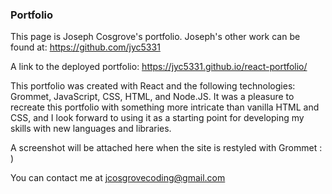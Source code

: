 ### Portfolio

This page is Joseph Cosgrove's portfolio. Joseph's other work can be found at: https://github.com/jyc5331

A link to the deployed portfolio: https://jyc5331.github.io/react-portfolio/

This portfolio was created with React and the following technologies: Grommet, JavaScript, CSS, HTML, and Node.JS. It was a pleasure to recreate this portfolio with something more intricate than vanilla HTML and CSS, and I look forward to using it as a starting point for developing my skills with new languages and libraries. 

A screenshot will be attached here when the site is restyled with Grommet : ) 

You can contact me at jcosgrovecoding@gmail.com

